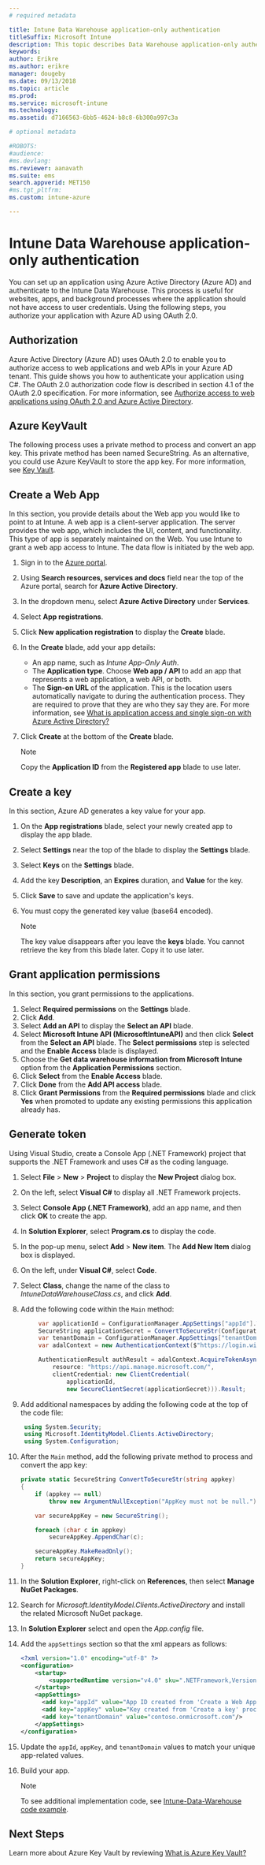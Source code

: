 ```yaml
---
# required metadata

title: Intune Data Warehouse application-only authentication
titleSuffix: Microsoft Intune
description: This topic describes Data Warehouse application-only authentication.
keywords:
author: Erikre
ms.author: erikre
manager: dougeby
ms.date: 09/13/2018
ms.topic: article
ms.prod:
ms.service: microsoft-intune
ms.technology:
ms.assetid: d7166563-6bb5-4624-b8c8-6b300a997c3a

# optional metadata

#ROBOTS:
#audience:
#ms.devlang:
ms.reviewer: aanavath
ms.suite: ems
search.appverid: MET150
#ms.tgt_pltfrm:
ms.custom: intune-azure

---
```


# Intune Data Warehouse application-only authentication

You can set up an application using Azure Active Directory (Azure AD) and authenticate to the Intune Data Warehouse. This process is useful for websites, apps, and background processes where the application should not have access to user credentials. Using the following steps, you authorize your application with Azure AD using OAuth 2.0.

## Authorization

Azure Active Directory (Azure AD) uses OAuth 2.0 to enable you to authorize access to web applications and web APIs in your Azure AD tenant. This guide shows you how to authenticate your application using C#. The OAuth 2.0 authorization code flow is described in section 4.1 of the OAuth 2.0 specification. For more information, see [Authorize access to web applications using OAuth 2.0 and Azure Active Directory](https://docs.microsoft.com/azure/active-directory/develop/active-directory-protocols-oauth-code).


## Azure KeyVault

The following process uses a private method to process and convert an app key. This private method has been named SecureString. As an alternative, you could use Azure KeyVault to store the app key. For more information, see [Key Vault](https://azure.microsoft.com/services/key-vault/).

## Create a Web App

In this section, you provide details about the Web app you would like to point to at Intune. A web app is a client-server application. The server provides the web app, which includes the UI, content, and functionality. This type of app is separately maintained on the Web. You use Intune to grant a web app access to Intune. The data flow is initiated by the web app. 

1.	Sign in to the [Azure portal](https://portal.azure.com).
2.	Using **Search resources, services and docs** field near the top of the Azure portal, search for **Azure Active Directory**.
3.	In the dropdown menu, select **Azure Active Directory** under **Services**.
4.	Select **App registrations**.
5.	Click **New application registration** to display the **Create** blade.
6.	In the **Create** blade, add your app details:

    - An app name, such as *Intune App-Only Auth*.
    - The **Application type**. Choose **Web app / API** to add an app that represents a web application, a web API, or both.
    - The **Sign-on URL** of the application. This is the location users automatically navigate to during the authentication process. They are required to prove that they are who they say they are. For more information, see [What is application access and single sign-on with Azure Active Directory?](https://docs.microsoft.com/azure/active-directory/active-directory-appssoaccess-whatis)

7.	Click **Create** at the bottom of the **Create** blade.

    >[!NOTE] 
    > Copy the **Application ID** from the **Registered app** blade to use later.

## Create a key

In this section, Azure AD generates a key value for your app.

1.	On the **App registrations** blade, select your newly created app to display the app blade.
2.	Select **Settings** near the top of the blade to display the **Settings** blade.
3.	Select **Keys** on the **Settings** blade.
4.	Add the key **Description**, an **Expires** duration, and **Value** for the key.
5.	Click **Save** to save and update the application's keys.
6.	You must copy the generated key value (base64 encoded).

    >[!NOTE] 
    > The key value disappears after you leave the **keys** blade. You cannot retrieve the key from this blade later. Copy it to use later.

## Grant application permissions

In this section, you grant permissions to the applications.

1.	Select **Required permissions** on the **Settings** blade.
2.	Click **Add**.
3.	Select **Add an API** to display the **Select an API** blade.
4.	Select **Microsoft Intune API (MicrosoftIntuneAPI)** and then click **Select** from the **Select an API** blade. The **Select permissions** step is selected and the **Enable Access** blade is displayed.
5.	Choose the **Get data warehouse information from Microsoft Intune** option from the **Application Permissions** section.
6.	Click **Select** from the **Enable Access** blade.
7.	Click **Done** from the **Add API access** blade.
8.	Click **Grant Permissions** from the **Required permissions** blade and click **Yes** when promoted to update any existing permissions this application already has.

## Generate token

Using Visual Studio, create a Console App (.NET Framework) project that supports the .NET Framework and uses C# as the coding language.

1.	Select **File** > **New** > **Project** to display the **New Project** dialog box.
2.	On the left, select **Visual C#** to display all .NET Framework projects.
3.	Select **Console App (.NET Framework)**, add an app name, and then click **OK** to create the app.
4.	In **Solution Explorer**, select **Program.cs** to display the code.
5.	In the pop-up menu, select **Add** > **New item**. The **Add New Item** dialog box is displayed.
6.	On the left, under **Visual C#**, select **Code**.
7.	Select **Class**, change the name of the class to *IntuneDataWarehouseClass.cs*, and click **Add**.
8.	Add the following code within the <code>Main</code> method:

    ``` csharp
         var applicationId = ConfigurationManager.AppSettings["appId"].ToString();
         SecureString applicationSecret = ConvertToSecureStr(ConfigurationManager.AppSettings["appKey"].ToString()); // Load as SecureString from configuration file or secret store (i.e. Azure KeyVault)
         var tenantDomain = ConfigurationManager.AppSettings["tenantDomain"].ToString();
         var adalContext = new AuthenticationContext($"https://login.windows.net/" + tenantDomain + "/oauth2/token");
    
         AuthenticationResult authResult = adalContext.AcquireTokenAsync(
             resource: "https://api.manage.microsoft.com/",
             clientCredential: new ClientCredential(
                 applicationId,
                 new SecureClientSecret(applicationSecret))).Result;
    ``` 

9. Add additional namespaces by adding the following code at the top of the code file:

    ``` csharp
     using System.Security;
     using Microsoft.IdentityModel.Clients.ActiveDirectory;
     using System.Configuration;
    ``` 

10.	After the <code>Main</code> method, add the following private method to process and convert the app key:

    ``` csharp
    private static SecureString ConvertToSecureStr(string appkey)
    {
        if (appkey == null)
            throw new ArgumentNullException("AppKey must not be null.");
    
        var secureAppKey = new SecureString();
    
        foreach (char c in appkey)
            secureAppKey.AppendChar(c);
    
        secureAppKey.MakeReadOnly();
        return secureAppKey;
    }
    ```

11.	In the **Solution Explorer**, right-click on **References**, then select **Manage NuGet Packages**.
12.	Search for *Microsoft.IdentityModel.Clients.ActiveDirectory* and install the related Microsoft NuGet package.
13.	In **Solution Explorer** select and open the *App.config* file.
14.	Add the <code>appSettings</code> section so that the xml appears as follows:

    ``` xml
    <?xml version="1.0" encoding="utf-8" ?>
    <configuration>
        <startup> 
            <supportedRuntime version="v4.0" sku=".NETFramework,Version=v4.6.1" />
        </startup>
        <appSettings>
          <add key="appId" value="App ID created from 'Create a Web App' procedure"/>
          <add key="appKey" value="Key created from 'Create a key' procedure" />
          <add key="tenantDomain" value="contoso.onmicrosoft.com"/>
        </appSettings>
    </configuration>
    ``` 

15.	Update the <code>appId</code>, <code>appKey</code>, and <code>tenantDomain</code> values to match your unique app-related values.
16.	Build your app.

    >[!NOTE] 
    > To see additional implementation code, see [Intune-Data-Warehouse code example](https://github.com/Microsoft/Intune-Data-Warehouse/tree/master/Samples/CSharp ).

## Next Steps
Learn more about Azure Key Vault by reviewing [What is Azure Key Vault?](https://docs.microsoft.com/azure/key-vault/key-vault-whatis)

